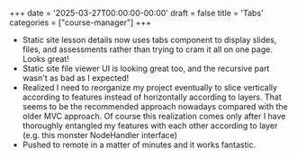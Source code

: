 +++
date = '2025-03-27T00:00:00-00:00'
draft = false
title = 'Tabs'
categories = ["course-manager"]
+++

- Static site lesson details now uses tabs component to display slides, files, and assessments rather than trying to cram it all on one page. Looks great!
- Static site file viewer UI is looking great too, and the recursive part wasn't as bad as I expected!
- Realized I need to reorganize my project eventually to slice vertically according to features instead of horizontally according to layers. That seems to be the recommended approach nowadays compared with the older MVC approach. Of course this realization comes only after I have thoroughly entangled my features with each other according to layer (e.g. this monster NodeHandler interface)
- Pushed to remote in a matter of minutes and it works fantastic.
